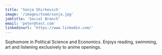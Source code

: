 ```yaml
---
title: 'Sonja Shirkevich'
image: '/images/team/sonja.jpg'
jobtitle: 'Social Branch'
email: 'peter@test.com'
linkedinurl: 'https://www.linkedin.com/'
---
```


Sophomore in Political Science and Economics. Enjoys reading, swimming, art and listening exclusively to anime openings.
